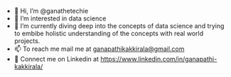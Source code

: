- 👋 Hi, I’m @ganathetechie
- 👀 I’m interested in data science
- 🌱 I’m currently diving deep into the concepts of data science and trying to embibe holistic understanding of the concepts with real world projects.
- 📫 To reach me mail me at ganapathikakkirala@gmail.com
- 🎯 Connect me on Linkedin at https://www.linkedin.com/in/ganapathi-kakkirala/
<!---
ganathetechie/ganathetechie is a ✨ special ✨ repository because its `README.md` (this file) appears on your GitHub profile.
You can click the Preview link to take a look at your changes.
--->
